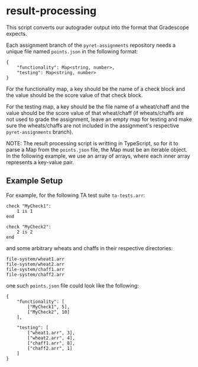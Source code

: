 # result-processing
This script converts our autograder output into the format that Gradescope expects.

Each assignment branch of the `pyret-assignments` repository needs a unique file named `points.json` in the following format:
```
{
    "functionality": Map<string, number>,
    "testing": Map<string, number>
}
```
For the functionality map, a key should be the name of a check block and the value should be the score value of that check block.

For the testing map, a key should be the file name of a wheat/chaff and the value should be the score value of that wheat/chaff (if wheats/chaffs are not used to grade the assignment, leave an empty map for testing and make sure the wheats/chaffs are not included in the assignment's respective `pyret-assignments` branch).

NOTE: The result processing script is writting in TypeScript, so for it to parse a Map from the `points.json` file, the Map must be an iterable object. In the following example, we use an array of arrays, where each inner array represents a key-value pair.

## Example Setup

For example, for the following TA test suite `ta-tests.arr`:
```
check "MyCheck1":
    1 is 1
end

check "MyCheck2":
    2 is 2
end
```

and some arbitrary wheats and chaffs in their respective directories:
```
file-system/wheat1.arr
file-system/wheat2.arr
file-system/chaff1.arr
file-system/chaff2.arr
```

one such ```points.json``` file could look like the following:
```
{
    "functionality": [
        ["MyCheck1", 5],
        ["MyCheck2", 10]
    ],

    "testing": [
        ["wheat1.arr", 3],
        ["wheat2.arr", 4],
        ["chaff1.arr", 8],
        ["chaff2.arr", 1]
    ]
}
```
